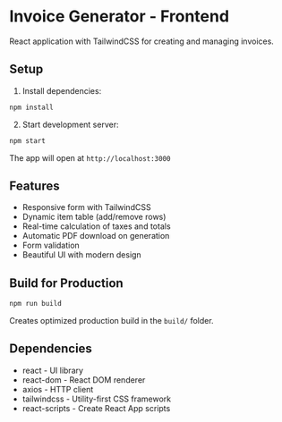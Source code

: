 # Invoice Generator - Frontend

React application with TailwindCSS for creating and managing invoices.

## Setup

1. Install dependencies:
```bash
npm install
```

2. Start development server:
```bash
npm start
```

The app will open at `http://localhost:3000`

## Features

- Responsive form with TailwindCSS
- Dynamic item table (add/remove rows)
- Real-time calculation of taxes and totals
- Automatic PDF download on generation
- Form validation
- Beautiful UI with modern design

## Build for Production

```bash
npm run build
```

Creates optimized production build in the `build/` folder.

## Dependencies

- react - UI library
- react-dom - React DOM renderer
- axios - HTTP client
- tailwindcss - Utility-first CSS framework
- react-scripts - Create React App scripts
